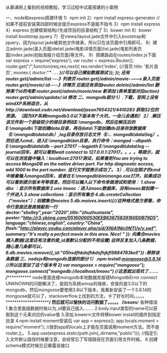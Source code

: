 从慕课网上看到的视频教程，学习过程中试着搭建的小案例

一、node和express搭建环境
    1）npm init
    2）npm install express-generator   //如果不提前安装第四部时候会提示express不是能不指令
    3）npm install express
    4）express    创建框架结构//生成项目的目录结构了
    5）bower init 
    6）bower install bootstrap jquery
    7）在views/layout.jade文件中引入bootstrap和jquery，因为layout.jade被其他文件继承，所以只在该页面中引用即可。
    8）建立admin.jade(录入页面)detail.jade(电影详情页面)list.jade(电影列表页面)index.jade(初始海报介绍页面)等文件。
    9）搭建路由在routes/index.js下面
        var express = require('express');
        var router = express.Router();
        router.get("/",function(req,res,next){
            res.render('index', {//首页
              title: '影片首页',
              movies:{
                    doctor:"*********"
                        .
                        .
                        .
               }//可以自己模拟数据测试
          });
        });
        还有router.get(/admin/list ---》列表页
        router.get(/admin/movie---->录入页面
        router.get(/movie/:id----》详情页
        后面还有添加router.delete(/admin/list  删除某个id的电影
                               router.post(/admin/movie/new 新添加  (表单里面对应action)
                               router.get(/admin/update/:id 修改
二、mongodb部分
1）.下载，官网上没有windXP系统适合，从http://download.csdn.net/download/jason7654321/4410283
获取32位的资源。（因为XP系统mongodb3.0以下版本有个大坑，一会儿会遇到）
2）.解压该文件到一个层级较少的根目录例如E:\mongodb，然后在解压后的E:\mongodb\下面创建data目录，再在data\下面创建db目录存放数据库（E:\mongodb\data\db）,log目录存放日志文件（E:、mongodb\data\log）。然后进入cmd，进入E:\mongodb\bin目录，执行命令：mongod --dbpath E:\mongodb\data\db --port 27017 --logpath E:\mongodb\data\log --journal回车，就可以看到wait connect to 127.0.0.1:27017。。。。等提示，就可以在浏览器中输入：localhost:27017测试，如果看到You are trying to access MongoDB on the native driver port. For http diagnostic access, add 1000 to the port number. 这行文字就表示成功了。
3）.可以在刚才的cmd中接着输入mongod回车，或者在 E:\mongodb\bin\mongo.exe打开，如果成功可以看到提示版本号等信息，然后可以输入以下命令来做测试和使用：
1.show dbs ：显示所有数据库
2.use imooc：进入imooc数据库，没有imooc就创建一个并进入
3.show collections：显示所有集合
4.db.createCollection（“movies”）；创建集合movies
5.db.moives.insert({//这种格式是方便看，命令行里面还是直接敲到一行
      doctor:"shelley",year:"2020",title:"zhuzhuxiaxia",
       poster:"http://r3.ykimg.com/05160000530EEB63675839160D0B79D5",
       language:"chinese,english",
       country:"China",
       flash:"http://player.youku.com/player.php/sid/XNjA1Njc0NTUy/v.swf",
       summary:"It's really a perfect movie in this area. Nice! "
}):   向集合movies插入数据(这里还有注意的是_id是默认分配的不用设置)
这样反复加入几条数据，随心意几条都可以，
6.db.movies.remove({_id:"05hsdfhkdsfhkdsfhjkfl9884783kell"}) :移除该条数据
三、nodejs和mongodb连接的部分
1）.npm install mongoose@3.8.14    //所以这里加了这个版本号
2)  var mongoose = require("mongoose");
      mongoose.connect("mongodb://localhost/imooc")  //这里就出现坑了.......
        /********************
node里面连接mongodb本地数据库报错MongodbError connect UNKNOWN的问题解决了，是因为系统winxp的缘故，安装的是3.0以下的mongodb，然后mongoose要使用3.8以下版本，我重新安装了一个3.8.14的mongoose就可以了，stackoverflow上找到的方法，卡了好长时间。。。。。
       **********************/
然后就可以愉快的访问数据了。。。。。
/********issues**********/
各种错误
1.集合里面插数据时候以为_id要自己插入........
2.body.input类型的name可以获取到这个元素对应的value值
3.添加.bowerrc文件转移bower  install的插件到指定目录
4.npm install moment安装后
    var app = express();
    app.locals.moment = require("moment");  //放到app的locals上才能在页面调用moment方法。而不是router上。
5.app.use(express.static(path.join(_dirname,"public"))); //指定引入文件默认路径时候要注意，会经常忘了写错路径在页面引用文件时候。
6.创建schema模式时候忘记暴露该接口
